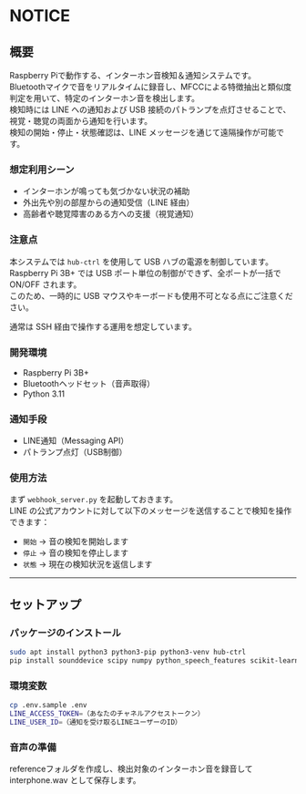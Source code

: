 # NOTICE

## 概要

Raspberry Piで動作する、インターホン音検知＆通知システムです。  
Bluetoothマイクで音をリアルタイムに録音し、MFCCによる特徴抽出と類似度判定を用いて、特定のインターホン音を検出します。  
検知時には LINE への通知および USB 接続のパトランプを点灯させることで、視覚・聴覚の両面から通知を行います。  
検知の開始・停止・状態確認は、LINE メッセージを通じて遠隔操作が可能です。  

### 想定利用シーン

- インターホンが鳴っても気づかない状況の補助
- 外出先や別の部屋からの通知受信（LINE 経由）
- 高齢者や聴覚障害のある方への支援（視覚通知）

### 注意点

本システムでは `hub-ctrl` を使用して USB ハブの電源を制御しています。  
Raspberry Pi 3B+ では USB ポート単位の制御ができず、全ポートが一括で ON/OFF されます。  
このため、一時的に USB マウスやキーボードも使用不可となる点にご注意ください。

通常は SSH 経由で操作する運用を想定しています。

### 開発環境

- Raspberry Pi 3B+
- Bluetoothヘッドセット（音声取得）
- Python 3.11

### 通知手段

- LINE通知（Messaging API）
- パトランプ点灯（USB制御）

### 使用方法

まず `webhook_server.py` を起動しておきます。  
LINE の公式アカウントに対して以下のメッセージを送信することで検知を操作できます：

- `開始` → 音の検知を開始します
- `停止` → 音の検知を停止します
- `状態` → 現在の検知状況を返信します

---

## セットアップ

### パッケージのインストール

```bash
sudo apt install python3 python3-pip python3-venv hub-ctrl  
pip install sounddevice scipy numpy python_speech_features scikit-learn python-dotenv flask psutil
```

### 環境変数

```bash
cp .env.sample .env  
LINE_ACCESS_TOKEN=（あなたのチャネルアクセストークン）  
LINE_USER_ID=（通知を受け取るLINEユーザーのID）
```

### 音声の準備

referenceフォルダを作成し、検出対象のインターホン音を録音してinterphone.wav として保存します。

